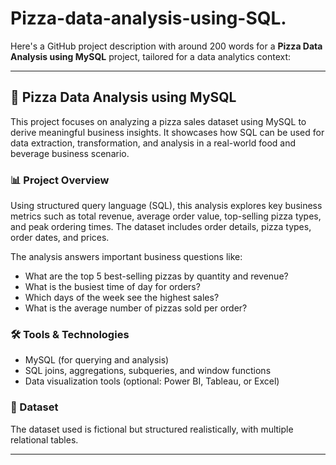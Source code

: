# Pizza-data-analysis-using-SQL.
Here's a GitHub project description with around 200 words for a **Pizza Data Analysis using MySQL** project, tailored for a data analytics context:

---

## 🍕 Pizza Data Analysis using MySQL

This project focuses on analyzing a pizza sales dataset using MySQL to derive meaningful business insights. It showcases how SQL can be used for data extraction, transformation, and analysis in a real-world food and beverage business scenario.

### 📊 Project Overview

Using structured query language (SQL), this analysis explores key business metrics such as total revenue, average order value, top-selling pizza types, and peak ordering times. The dataset includes order details, pizza types, order dates, and prices.

The analysis answers important business questions like:

* What are the top 5 best-selling pizzas by quantity and revenue?
* What is the busiest time of day for orders?
* Which days of the week see the highest sales?
* What is the average number of pizzas sold per order?

### 🛠️ Tools & Technologies

* MySQL (for querying and analysis)
* SQL joins, aggregations, subqueries, and window functions
* Data visualization tools (optional: Power BI, Tableau, or Excel)

### 📁 Dataset

The dataset used is fictional but structured realistically, with multiple relational tables.



---

